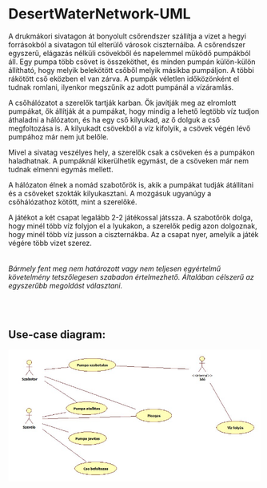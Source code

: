 # DesertWaterNetwork-UML

A drukmákori sivatagon át bonyolult csőrendszer szállítja a vizet a hegyi forrásokból a 
sivatagon túl elterülő városok ciszternáiba. A csőrendszer egyszerű, elágazás nélküli 
csövekből és napelemmel működő pumpákból áll. Egy pumpa több csövet is összeköthet, és 
minden pumpán külön-külön állítható, hogy melyik belekötött csőből melyik másikba 
pumpáljon. A többi rákötött cső eközben el van zárva. A pumpák véletlen időközönként el 
tudnak romlani, ilyenkor megszűnik az adott pumpánál a vízáramlás.

A csőhálózatot a szerelők tartják karban. Ők javítják meg az elromlott pumpákat, ők állítják 
át a pumpákat, hogy mindig a lehető legtöbb víz tudjon áthaladni a hálózaton, és ha egy cső 
kilyukad, az ő dolguk a cső megfoltozása is. A kilyukadt csövekből a víz kifolyik, a csövek 
végén lévő pumpához már nem jut belőle.

Mivel a sivatag veszélyes hely, a szerelők csak a csöveken és a pumpákon haladhatnak. A 
pumpáknál kikerülhetik egymást, de a csöveken már nem tudnak elmenni egymás mellett.

A hálózaton élnek a nomád szabotőrök is, akik a pumpákat tudják átállítani és a csöveket 
szokták kilyukasztani. A mozgásuk ugyanúgy a csőhálózathoz kötött, mint a szerelőké.

A játékot a két csapat legalább 2-2 játékossal játssza. A szabotőrök dolga, hogy minél több 
víz folyjon el a lyukakon, a szerelők pedig azon dolgoznak, hogy minél több víz jusson a 
ciszternákba. Az a csapat nyer, amelyik a játék végére több vizet szerez.
<br>
<br>
<br>
<font size=”1”>*Bármely fent meg nem határozott vagy nem teljesen egyértelmű követelmény tetszőlegesen szabadon 
értelmezhető. Általában célszerű az egyszerűbb megoldást választani.*</font>

<br>
<br>

## Use-case diagram:
![usecase](usecase.jpg)